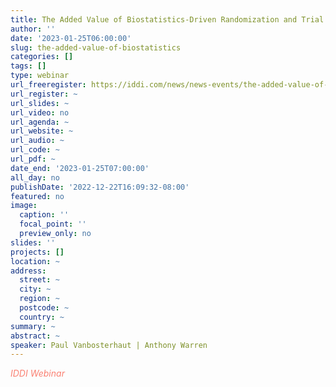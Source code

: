 ```yaml
---
title: The Added Value of Biostatistics-Driven Randomization and Trial Supply Management System (RTSM)
author: ''
date: '2023-01-25T06:00:00'
slug: the-added-value-of-biostatistics
categories: []
tags: []
type: webinar
url_freeregister: https://iddi.com/news/news-events/the-added-value-of-biostatistics-driven-rtsm-system/
url_register: ~
url_slides: ~
url_video: no
url_agenda: ~
url_website: ~
url_audio: ~
url_code: ~
url_pdf: ~
date_end: '2023-01-25T07:00:00'
all_day: no
publishDate: '2022-12-22T16:09:32-08:00'
featured: no
image:
  caption: ''
  focal_point: ''
  preview_only: no
slides: ''
projects: []
location: ~
address:
  street: ~
  city: ~
  region: ~
  postcode: ~
  country: ~
summary: ~
abstract: ~
speaker: Paul Vanbosterhaut | Anthony Warren
---
```

<span style="color: salmon;">*IDDI Webinar*</span>

<!--more-->
